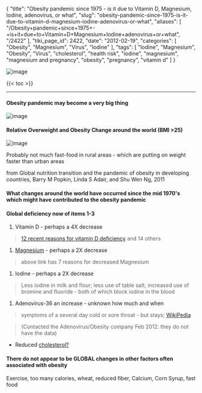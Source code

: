 {
    "title": "Obesity pandemic since 1975 - is it due to Vitamin D, Magnesium, Iodine, adenovirus, or what",
    "slug": "obesity-pandemic-since-1975-is-it-due-to-vitamin-d-magnesium-iodine-adenovirus-or-what",
    "aliases": [
        "/Obesity+pandemic+since+1975+-+is+it+due+to+Vitamin+D+Magnesium+Iodine+adenovirus+or+what",
        "/2422"
    ],
    "tiki_page_id": 2422,
    "date": "2012-02-19",
    "categories": [
        "Obesity",
        "Magnesium",
        "Virus",
        "Iodine"
    ],
    "tags": [
        "Iodine",
        "Magnesium",
        "Obesity",
        "Virus",
        "cholesterol",
        "health risk",
        "iodine",
        "magnesium",
        "magnesium and pregnancy",
        "obesity",
        "pregnancy",
        "vitamin d"
    ]
}


<img src="/attachments/d3.mock.jpg" alt="image">

{{< toc >}} 

---

#### Obesity pandemic may become a very big thing

<img src="/attachments/d3.mock.jpg" alt="image">

#### Relative Overweight and Obesity Change around the world (BMI >25)

<img src="https://d378j1rmrlek7x.cloudfront.net/attachments/jpeg/obesity-rate-of-change.jpg" alt="image">

Probably not much fast-food in rural areas - which are putting on weight faster than urban areas

from Global nutrition transition and the pandemic of obesity in developing countries, Barry M Popkin, Linda S Adair, and Shu Wen Ng, 2011

#### What changes around the world have occurred since the mid 1970's which might have contributed to the obesity pandemic

#### Global deficiency now of items 1-3

1. Vitamin D -  perhaps a 4X decrease

> [12 recent reasons for vitamin D deficiency](/tags/12-recent-reasons-for-vitamin-d-deficiency.html) and 14 others

1. [Magnesium](/tags/magnesium.html) - perhaps a 2X decrease

> above link has 7 reasons for decreased Magnesium

1. Iodine - perhaps a 2X decrease

> Less iodine in milk and flour; less use of table salt; increased use of bromine and fluoride - both of which block iodine in the blood

1. Adenovirus-36  an increase - unknown how much and when

> symptoms of a several day cold or sore throat - but stays; [WikiPedia](http://en.wikipedia.org/wiki/Adenovirus_infection)

> (Contacted the Adenovirus/Obesity company Feb 2012: they do not have the data)

* Reduced [cholesterol?](/tags/cholesterol.html)

#### There do not appear to be GLOBAL changes in other factors often associated with obesity

Exercise, too many calories, wheat, reduced fiber, Calcium, Corn Syrup, fast food